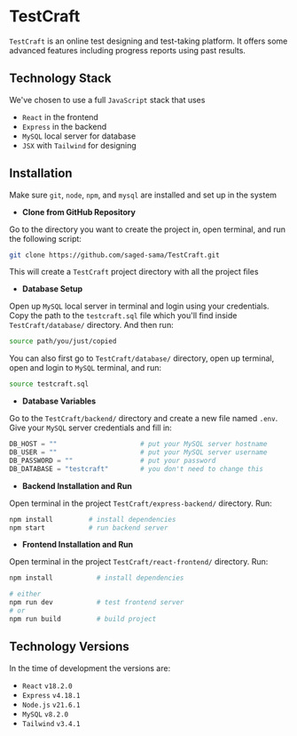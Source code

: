 # TestCraft

`TestCraft` is an online test designing and test-taking platform. It offers some advanced features including progress reports using past results.

## Technology Stack

We've chosen to use a full `JavaScript` stack that uses

- `React` in the frontend
- `Express` in the backend
- `MySQL` local server for database
- `JSX` with `Tailwind` for designing


## Installation

Make sure `git`, `node`, `npm`, and `mysql` are installed and set up in the system

- <b>Clone from GitHub Repository</b> <br>

Go to the directory you want to create the project in, open terminal, and run the following script:
```bash
git clone https://github.com/saged-sama/TestCraft.git
```
This will create a `TestCraft` project directory with all the project files

- <b>Database Setup</b> <br>

Open up `MySQL` local server in terminal and login using your credentials. Copy the path to the `testcraft.sql` file which you'll find inside `TestCraft/database/` directory. And then run:
```bash
source path/you/just/copied
```

You can also first go to `TestCraft/database/` directory, open up terminal, open and login to `MySQL` terminal, and run:
```bash
source testcraft.sql
```

- <b>Database Variables</b> <br>

Go to the `TestCraft/backend/` directory and create a new file named `.env`. Give your `MySQL` server credentials and fill in:
```python
DB_HOST = ""                     # put your MySQL server hostname
DB_USER = ""                     # put your MySQL server username
DB_PASSWORD = ""                 # put your password
DB_DATABASE = "testcraft"        # you don't need to change this
```

- <b>Backend Installation and Run</b> <br>

Open terminal in the project `TestCraft/express-backend/` directory. Run:
```bash
npm install         # install dependencies
npm start           # run backend server
```

- <b>Frontend Installation and Run</b> <br>

Open terminal in the project `TestCraft/react-frontend/` directory. Run:
```bash
npm install           # install dependencies

# either
npm run dev           # test frontend server
# or
npm run build         # build project
```

## Technology Versions

In the time of development the versions are:

- `React` `v18.2.0`
- `Express` `v4.18.1`
- `Node.js` `v21.6.1`
- `MySQL` `v8.2.0`
- `Tailwind` `v3.4.1`